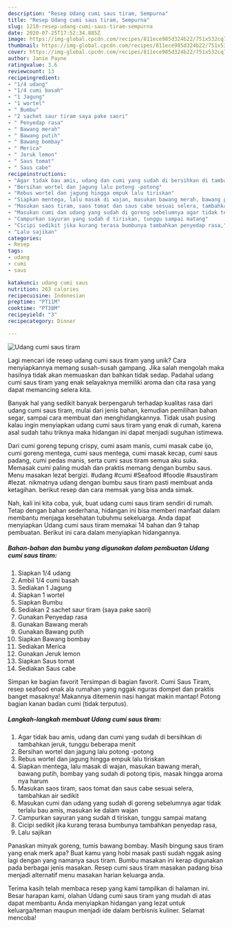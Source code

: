 ```yaml
---
description: "Resep Udang cumi saus tiram, Sempurna"
title: "Resep Udang cumi saus tiram, Sempurna"
slug: 1210-resep-udang-cumi-saus-tiram-sempurna
date: 2020-07-25T17:52:34.885Z
image: https://img-global.cpcdn.com/recipes/811ece985d324b22/751x532cq70/udang-cumi-saus-tiram-foto-resep-utama.jpg
thumbnail: https://img-global.cpcdn.com/recipes/811ece985d324b22/751x532cq70/udang-cumi-saus-tiram-foto-resep-utama.jpg
cover: https://img-global.cpcdn.com/recipes/811ece985d324b22/751x532cq70/udang-cumi-saus-tiram-foto-resep-utama.jpg
author: Janie Payne
ratingvalue: 3.6
reviewcount: 13
recipeingredient:
- "1/4 udang"
- "1/4 cumi basah"
- "1 Jagung"
- "1 wortel"
- " Bumbu"
- "2 sachet saur tiram saya pake saori"
- " Penyedap rasa"
- " Bawang merah"
- " Bawang putih"
- " Bawang bombay"
- " Merica"
- " Jeruk lemon"
- " Saus tomat"
- " Saus cabe"
recipeinstructions:
- "Agar tidak bau amis, udang dan cumi yang sudah di bersihkan di tambahkan jeruk, tunggu beberapa menit"
- "Bersihan wortel dan jagung lalu potong -potong"
- "Rebus wortel dan jagung hingga empuk lalu tiriskan"
- "Siapkan mentega, lalu masak di wajan, masukan bawang merah, bawang putih, bombay yang sudah di potong tipis, masak hingga aroma nya harum"
- "Masukan saos tiram, saos tomat dan saus cabe sesuai selera, tambahkan air sedikit"
- "Masukan cumi dan udang yang sudah di goreng sebelumnya agar tidak terlalu bau amis, masukan ke dalam wajan"
- "Campurkan sayuran yang sudah d tiriskan, tunggu sampai matang"
- "Cicipi sedikit jika kurang terasa bumbunya tambahkan penyedap rasa,"
- "Lalu sajikan"
categories:
- Resep
tags:
- udang
- cumi
- saus

katakunci: udang cumi saus 
nutrition: 263 calories
recipecuisine: Indonesian
preptime: "PT11M"
cooktime: "PT38M"
recipeyield: "3"
recipecategory: Dinner

---
```



![Udang cumi saus tiram](https://img-global.cpcdn.com/recipes/811ece985d324b22/751x532cq70/udang-cumi-saus-tiram-foto-resep-utama.jpg)

Lagi mencari ide resep udang cumi saus tiram yang unik? Cara menyiapkannya memang susah-susah gampang. Jika salah mengolah maka hasilnya tidak akan memuaskan dan bahkan tidak sedap. Padahal udang cumi saus tiram yang enak selayaknya memiliki aroma dan cita rasa yang dapat memancing selera kita.

Banyak hal yang sedikit banyak berpengaruh terhadap kualitas rasa dari udang cumi saus tiram, mulai dari jenis bahan, kemudian pemilihan bahan segar, sampai cara membuat dan menghidangkannya. Tidak usah pusing kalau ingin menyiapkan udang cumi saus tiram yang enak di rumah, karena asal sudah tahu triknya maka hidangan ini dapat menjadi suguhan istimewa.

Dari cumi goreng tepung crispy, cumi asam manis, cumi masak cabe ijo, cumi goreng mentega, cumi saus mentega, cumi masak kecap, cumi saus padang, cumi pedas manis, serta cumi saus tiram semua aku suka. Memasak cumi paling mudah dan praktis memang dengan bumbu saus. Menu masakan lezat bergizi. #udang #cumi #Seafood #foodie #saustiram #lezat. nikmatnya udang dengan bumbu saus tiram pasti membuat anda ketagihan. berikut resep dan cara memsak yang bisa anda simak.


Nah, kali ini kita coba, yuk, buat udang cumi saus tiram sendiri di rumah. Tetap dengan bahan sederhana, hidangan ini bisa memberi manfaat dalam membantu menjaga kesehatan tubuhmu sekeluarga. Anda dapat menyiapkan Udang cumi saus tiram memakai 14 bahan dan 9 tahap pembuatan. Berikut ini cara dalam menyiapkan hidangannya.

<!--inarticleads1-->

##### Bahan-bahan dan bumbu yang digunakan dalam pembuatan Udang cumi saus tiram:

1. Siapkan 1/4 udang
1. Ambil 1/4 cumi basah
1. Sediakan 1 Jagung
1. Siapkan 1 wortel
1. Siapkan  Bumbu
1. Sediakan 2 sachet saur tiram (saya pake saori)
1. Gunakan  Penyedap rasa
1. Gunakan  Bawang merah
1. Gunakan  Bawang putih
1. Siapkan  Bawang bombay
1. Sediakan  Merica
1. Gunakan  Jeruk lemon
1. Siapkan  Saus tomat
1. Sediakan  Saus cabe


Simpan ke bagian favorit Tersimpan di bagian favorit. Cumi Saus Tiram, resep seafood enak ala rumahan yang nggak nguras dompet dan praktis banget masaknya! Makannya ditemenin nasi hangat makin mantap! Potong bagian kanan badan cumi (tidak terputus). 

<!--inarticleads2-->

##### Langkah-langkah membuat Udang cumi saus tiram:

1. Agar tidak bau amis, udang dan cumi yang sudah di bersihkan di tambahkan jeruk, tunggu beberapa menit
1. Bersihan wortel dan jagung lalu potong -potong
1. Rebus wortel dan jagung hingga empuk lalu tiriskan
1. Siapkan mentega, lalu masak di wajan, masukan bawang merah, bawang putih, bombay yang sudah di potong tipis, masak hingga aroma nya harum
1. Masukan saos tiram, saos tomat dan saus cabe sesuai selera, tambahkan air sedikit
1. Masukan cumi dan udang yang sudah di goreng sebelumnya agar tidak terlalu bau amis, masukan ke dalam wajan
1. Campurkan sayuran yang sudah d tiriskan, tunggu sampai matang
1. Cicipi sedikit jika kurang terasa bumbunya tambahkan penyedap rasa,
1. Lalu sajikan


Panaskan minyak goreng, tumis bawang bombay. Masih bingung saus tiram yang enak merk apa? Buat kamu yang hobi masak pasti sudah nggak asing lagi dengan yang namanya saus tiram. Bumbu masakan ini kerap digunakan pada berbagai jenis masakan. Resep cumi saus tiram masakan padang bisa menjadi alternatif menu masakan harian keluarga anda. 

Terima kasih telah membaca resep yang kami tampilkan di halaman ini. Besar harapan kami, olahan Udang cumi saus tiram yang mudah di atas dapat membantu Anda menyiapkan hidangan yang lezat untuk keluarga/teman maupun menjadi ide dalam berbisnis kuliner. Selamat mencoba!
